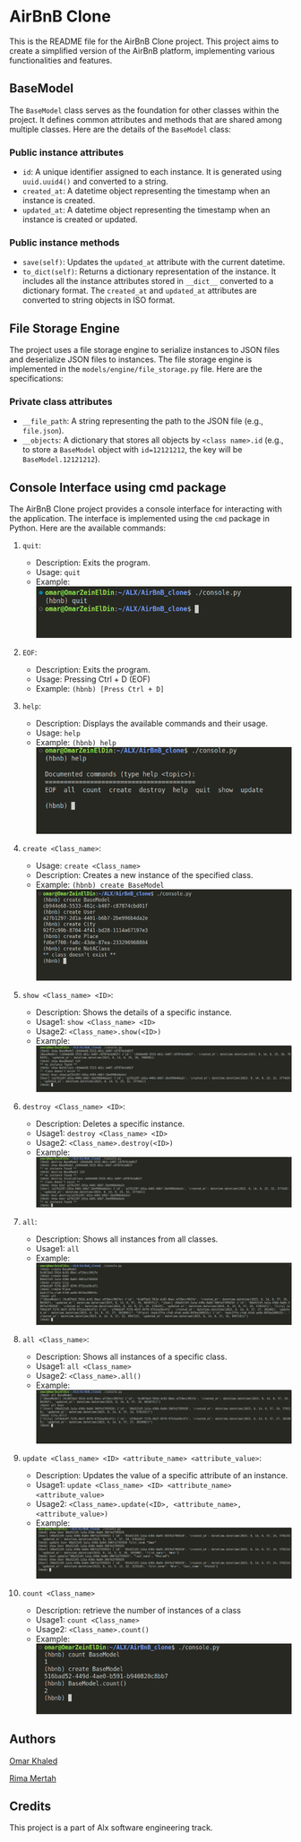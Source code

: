 # AirBnB Clone

This is the README file for the AirBnB Clone project. This project aims to create a simplified version of the AirBnB platform, implementing various functionalities and features.

## BaseModel

The `BaseModel` class serves as the foundation for other classes within the project. It defines common attributes and methods that are shared among multiple classes. Here are the details of the `BaseModel` class:

### Public instance attributes

- `id`: A unique identifier assigned to each instance. It is generated using `uuid.uuid4()` and converted to a string.
- `created_at`: A datetime object representing the timestamp when an instance is created.
- `updated_at`: A datetime object representing the timestamp when an instance is created or updated.

### Public instance methods

- `save(self)`: Updates the `updated_at` attribute with the current datetime.
- `to_dict(self)`: Returns a dictionary representation of the instance. It includes all the instance attributes stored in `__dict__` converted to a dictionary format. The `created_at` and `updated_at` attributes are converted to string objects in ISO format.

## File Storage Engine

The project uses a file storage engine to serialize instances to JSON files and deserialize JSON files to instances. The file storage engine is implemented in the `models/engine/file_storage.py` file. Here are the specifications:

### Private class attributes

- `__file_path`: A string representing the path to the JSON file (e.g., `file.json`).
- `__objects`: A dictionary that stores all objects by `<class name>.id` (e.g., to store a `BaseModel` object with `id=12121212`, the key will be `BaseModel.12121212`).

## Console Interface using cmd package

The AirBnB Clone project provides a console interface for interacting with the application. The interface is implemented using the `cmd` package in Python. Here are the available commands:

1. `quit`:
   - Description: Exits the program.
   - Usage: `quit`
   - Example:
    ![Screenshot 1: Console interface showing the quit command](images/1.png)
2. `EOF`:
   - Description: Exits the program.
   - Usage: Pressing Ctrl + D (EOF)
   - Example: `(hbnb) [Press Ctrl + D]`

3. `help`:
   - Description: Displays the available commands and their usage.
   - Usage: `help`
   - Example: `(hbnb) help`
   ![Screenshot 3: Console interface showing the help command](images/2.png)

4. `create <Class_name>`:
   - Usage: `create <Class_name>`
   - Description: Creates a new instance of the specified class.
   - Example: `(hbnb) create BaseModel`
    ![Screenshot 4: Console interface showing the create command](images/3.png)
  
5. `show <Class_name> <ID>`:
   - Description: Shows the details of a specific instance.
   - Usage1: `show <Class_name> <ID>`
   - Usage2: `<Class_name>.show(<ID>)`
   - Example:
    ![Screenshot 5: Console interface showing the show command](images/4.png)

6. `destroy <Class_name> <ID>`:
   - Description: Deletes a specific instance.
   - Usage1: `destroy <Class_name> <ID>`
   - Usage2: `<Class_name>.destroy(<ID>)`
   - Example:
    ![Screenshot 6: Console interface showing the destroy command](images/5.png)

7. `all`:
   - Description: Shows all instances from all classes.
   - Usage1: `all`
   - Example:
    ![Screenshot 7: Console interface showing the all command](images/6.png)

8. `all <Class_name>`:
   - Description: Shows all instances of a specific class.
   - Usage1: `all <Class_name>`
   - Usage2: `<Class_name>.all()`
   - Example:
    ![Screenshot 8: Console interface showing the all command](images/7.png)

9. `update <Class_name> <ID> <attribute_name> <attribute_value>`:
   - Description: Updates the value of a specific attribute of an instance.
   - Usage1: `update <Class_name> <ID> <attribute_name> <attribute_value>`
   - Usage2: `<Class_name>.update(<ID>, <attribute_name>, <attribute_value>)`
   - Example:
    ![Screenshot 9: Console interface showing the update command](images/8.png)

10. `count <Class_name>`

    - Description: retrieve the number of instances of a class
    - Usage1: `count <Class_name>`
    - Usage2: `<Class_name>.count()`
    - Example:
    ![Screenshot 10: Console interface showing the update command](images/9.png)

## Authors

[Omar Khaled](https://github.com/Omarkhaled711)

[Rima Mertah](https://github.com/clairima)

## Credits

This project is a part of Alx software engineering track.
